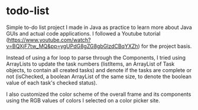 # todo-list
Simple to-do list project I made in Java as practice to learn more about Java GUIs and actual code applications. I followed a Youtube tutorial (https://www.youtube.com/watch?v=BQXjF7tw_MQ&pp=ygUPdG8gZG8gbGlzdCBqYXZh) for the project basis.

Instead of using a for loop to parse through the Components, I tried using ArrayLists to update the task numbers (listItems, an ArrayList of Task objects, to contain all created tasks) and denote if the tasks are complete or not (isChecked, a boolean ArrayList of the same size, to denote the boolean value of each task's checked status).

I also customized the color scheme of the overall frame and its components using the RGB values of colors I selected on a color picker site.
